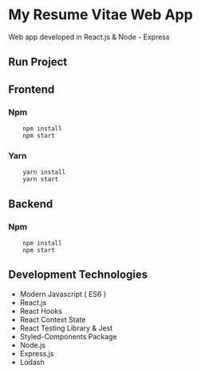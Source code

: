 # My Resume Vitae Web App

Web app developed in React.js & Node - Express


## Run Project

## Frontend

### Npm
```
    npm install
    npm start
```

### Yarn
```
    yarn install
    yarn start
```

## Backend

### Npm
```
    npm install
    npm start
```

## Development Technologies
* Modern Javascript ( ES6 )
* React.js
* React Hooks
* React Context State
* React Testing Library & Jest
* Styled-Components Package
* Node.js
* Express.js
* Lodash


